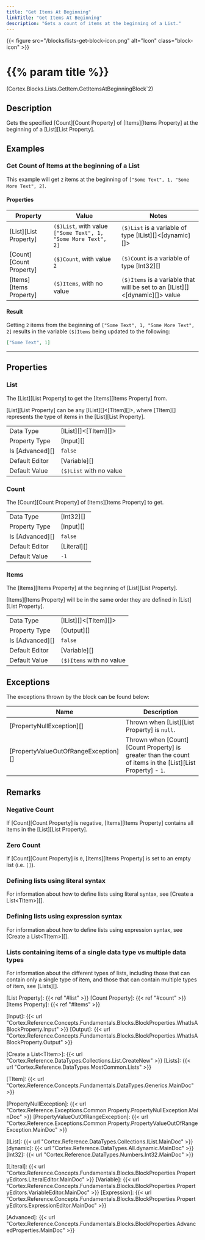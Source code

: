 ```yaml
---
title: "Get Items At Beginning"
linkTitle: "Get Items At Beginning"
description: "Gets a count of items at the beginning of a List."
---
```


{{< figure src="/blocks/lists-get-block-icon.png" alt="Icon" class="block-icon" >}}

# {{% param title %}}

<p class="namespace">(Cortex.Blocks.Lists.GetItem.GetItemsAtBeginningBlock`2)</p>

## Description

Gets the specified [Count][Count Property] of [Items][Items Property] at the beginning of a [List][List Property].

## Examples

### Get Count of Items at the beginning of a List

This example will get `2` items at the beginning of `["Some Text", 1, "Some More Text", 2]`.

#### Properties

| Property           | Value                     | Notes                                    |
|--------------------|---------------------------|------------------------------------------|
| [List][List Property] | `($)List`, with value `["Some Text", 1, "Some More Text", 2]` | `($)List` is a variable of type [IList][]&lt;[dynamic][]&gt; |
| [Count][Count Property] | `($)Count`, with value `2` | `($)Count` is a variable of type [Int32][] |
| [Items][Items Property] | `($)Items`, with no value | `($)Items` is a variable that will be set to an [IList][]&lt;[dynamic][]&gt; value |

#### Result

Getting `2` items from the beginning of `["Some Text", 1, "Some More Text", 2]` results in the variable `($)Items` being updated to the following:

```json
["Some Text", 1]
```

***

## Properties

### List

The [List][List Property] to get the [Items][Items Property] from.  

[List][List Property] can be any [IList][]&lt;[TItem][]&gt;, where [TItem][] represents the type of items in the [List][List Property].
  
| | |
|--------------------|---------------------------|
| Data Type | [IList][]&lt;[TItem][]&gt; |
| Property Type | [Input][] |
| Is [Advanced][] | `false` |
| Default Editor | [Variable][] |
| Default Value | `($)List` with no value |

### Count

The [Count][Count Property] of [Items][Items Property] to get.

| | |
|--------------------|---------------------------|
| Data Type | [Int32][] |
| Property Type | [Input][] |
| Is [Advanced][] | `false` |
| Default Editor | [Literal][] |
| Default Value | `-1` |

### Items

The [Items][Items Property] at the beginning of [List][List Property].

[Items][Items Property] will be in the same order they are defined in [List][List Property].
  
| | |
|--------------------|---------------------------|
| Data Type | [IList][]&lt;[TItem][]&gt; |
| Property Type | [Output][] |
| Is [Advanced][] | `false` |
| Default Editor | [Variable][] |
| Default Value | `($)Items` with no value |

## Exceptions

The exceptions thrown by the block can be found below:

| Name     | Description |
|----------|----------|
| [PropertyNullException][] | Thrown when [List][List Property] is `null`. |
| [PropertyValueOutOfRangeException][] | Thrown when [Count][Count Property] is greater than the count of items in the [List][List Property] - `1`. |

## Remarks

### Negative Count

If [Count][Count Property] is negative, [Items][Items Property] contains all items in the [List][List Property].

### Zero Count

If [Count][Count Property] is `0`, [Items][Items Property] is set to an empty list (i.e. `[]`).

### Defining lists using literal syntax

For information about how to define lists using literal syntax, see [Create a List&lt;TItem&gt;][].

### Defining lists using expression syntax

For information about how to define lists using expression syntax, see [Create a List&lt;TItem&gt;][].

### Lists containing items of a single data type vs multiple data types

For information about the different types of lists, including those that can contain only a single type of item, and those that can contain multiple types of item, see [Lists][].

[List Property]: {{< ref "#list" >}}
[Count Property]: {{< ref "#count" >}}
[Items Property]: {{< ref "#items" >}}

[Input]: {{< url "Cortex.Reference.Concepts.Fundamentals.Blocks.BlockProperties.WhatIsABlockProperty.Input" >}}
[Output]: {{< url "Cortex.Reference.Concepts.Fundamentals.Blocks.BlockProperties.WhatIsABlockProperty.Output" >}}

[Create a List&lt;TItem&gt;]: {{< url "Cortex.Reference.DataTypes.Collections.List.CreateNew" >}}
[Lists]: {{< url "Cortex.Reference.DataTypes.MostCommon.Lists" >}}

[TItem]: {{< url "Cortex.Reference.Concepts.Fundamentals.DataTypes.Generics.MainDoc" >}}

[PropertyNullException]: {{< url "Cortex.Reference.Exceptions.Common.Property.PropertyNullException.MainDoc" >}}
[PropertyValueOutOfRangeException]: {{< url "Cortex.Reference.Exceptions.Common.Property.PropertyValueOutOfRangeException.MainDoc" >}}

[IList]: {{< url "Cortex.Reference.DataTypes.Collections.IList.MainDoc" >}}
[dynamic]: {{< url "Cortex.Reference.DataTypes.All.dynamic.MainDoc" >}}
[Int32]: {{< url "Cortex.Reference.DataTypes.Numbers.Int32.MainDoc" >}}

[Literal]: {{< url "Cortex.Reference.Concepts.Fundamentals.Blocks.BlockProperties.PropertyEditors.LiteralEditor.MainDoc" >}}
[Variable]: {{< url "Cortex.Reference.Concepts.Fundamentals.Blocks.BlockProperties.PropertyEditors.VariableEditor.MainDoc" >}}
[Expression]: {{< url "Cortex.Reference.Concepts.Fundamentals.Blocks.BlockProperties.PropertyEditors.ExpressionEditor.MainDoc" >}}

[Advanced]: {{< url "Cortex.Reference.Concepts.Fundamentals.Blocks.BlockProperties.AdvancedProperties.MainDoc" >}}
